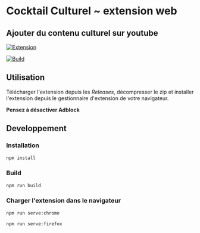 # Cocktail Culturel ~ extension web

## Ajouter du contenu culturel sur youtube

[![Extension](https://img.shields.io/badge/T%C3%A9l%C3%A9charger-v1.0.0%20-brightgreen)](https://github.com/Mohamed-elg/Cocktail_Culturel_Extension/releases/download/1.0.0/cocktail-culturel-extension.zip)

[![Build](https://github.com/Mohamed-elg/CocktailCulturelExtension/actions/workflows/build.yml/badge.svg)](https://github.com/Mohamed-elg/CocktailCulturelExtension/actions/workflows/build.yml)

## Utilisation

Télécharger l'extension depuis les _Releases_, décompresser le zip et installer l'extension depuis le gestionnaire d'extension de votre navigateur.

**Pensez à désactiver Adblock**

## Developpement

### Installation

```bash
npm install
```

### Build

```bash
npm run build
```

### Charger l'extension dans le navigateur

```bash
npm run serve:chrome
```

```bash
npm run serve:firefox
```
